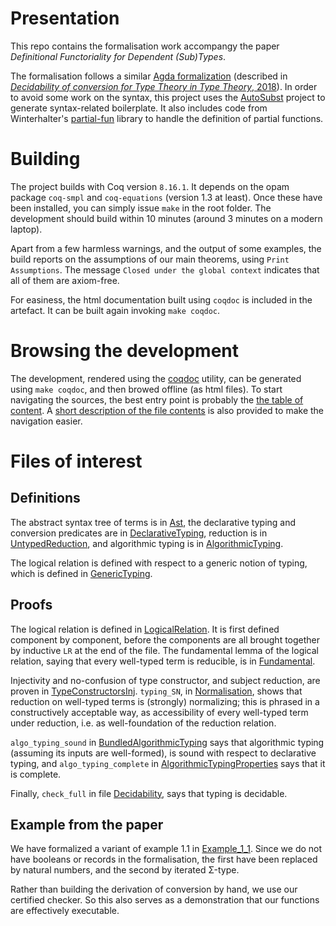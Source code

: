 Presentation
=======

This repo contains the formalisation work accompangy the paper *Definitional Functoriality for Dependent (Sub)Types*.

The formalisation follows a similar [Agda formalization](https://github.com/mr-ohman/logrel-mltt/) (described in [*Decidability of conversion for Type Theory in Type Theory*, 2018](https://dl.acm.org/doi/10.1145/3158111)). In order to avoid some work on the syntax, this project uses the [AutoSubst](https://github.com/uds-psl/autosubst-ocaml) project to generate syntax-related boilerplate. It also includes code from Winterhalter's [partial-fun](https://github.com/TheoWinterhalter/coq-partialfun) library to handle the definition of partial functions.

Building
===========

The project builds with Coq version `8.16.1`. It depends on the opam package `coq-smpl` and `coq-equations` (version 1.3 at least). Once these have been installed, you can simply issue `make` in the root folder. The development should build within 10 minutes (around 3 minutes on a modern laptop).

Apart from a few harmless warnings, and the output of some examples, the build reports on the assumptions of our main theorems, using `Print Assumptions`. The message `Closed under the global context` indicates that all of them are axiom-free.

For easiness, the html documentation built using `coqdoc` is included in the artefact. It can be built again invoking `make coqdoc`.

Browsing the development
==================

The development, rendered using the [coqdoc](https://coq.inria.fr/refman/using/tools/coqdoc.html) utility, can be generated using `make coqdoc`, and then browed offline (as html files). To start navigating the sources, the best entry point is probably the [the table of content](./docs/coqdoc/toc.html). A [short description of the file contents](./docs/index.md) is also provided to make the navigation easier.

Files of interest
=================

Definitions
--------

The abstract syntax tree of terms is in [Ast], the declarative typing and conversion predicates are in [DeclarativeTyping], reduction is in [UntypedReduction], and algorithmic typing is in [AlgorithmicTyping].

The logical relation is defined with respect to a generic notion of typing, which is defined in [GenericTyping].

Proofs
----------

The logical relation is defined in [LogicalRelation]. It is first defined component by component, before the components are all brought together by inductive `LR` at the end of the file. The fundamental lemma of the logical relation, saying that every well-typed term is reducible, is in [Fundamental].

Injectivity and no-confusion of type constructor, and subject reduction, are proven in [TypeConstructorsInj]. `typing_SN`, in [Normalisation], shows that reduction on well-typed terms is (strongly) normalizing; this is phrased in a constructively acceptable way, as accessibility of every well-typed term under reduction, i.e. as well-foundation of the reduction relation.

`algo_typing_sound` in [BundledAlgorithmicTyping] says that algorithmic typing (assuming its inputs are well-formed), is sound with respect to declarative typing, and `algo_typing_complete` in [AlgorithmicTypingProperties] says that it is complete.

Finally, `check_full` in file [Decidability], says that typing is decidable.

Example from the paper
---------------

We have formalized a variant of example 1.1 in [Example_1_1]. Since we do not have booleans or records in the formalisation, the first have been replaced by natural numbers, and the second by iterated Σ-type.

Rather than building the derivation of conversion by hand, we use our certified checker. So this also serves as a demonstration that our functions are effectively executable.

[Ast]: ./theories/AutoSubst/Ast.v
[DeclarativeTyping]: ./theories/DeclarativeTyping.v
[UntypedReduction]: ./theories/UntypedReduction.v
[AlgorithmicTyping]: ./theories/AlgorithmicTyping.v
[GenericTyping]: ./theories/GenericTyping.v
[LogicalRelation]: ./theories/LogicalRelation.v
[Fundamental]: ./theories/Fundamental.v
[TypeConstructorsInj]: ./theories/TypeConstructorsInj.v
[Normalisation]: ./theories/Normalisation.v
[BundledAlgorithmicTyping]: ./theories/BundledAlgorithmicTyping.v
[AlgorithmicTypingProperties]: ./theories/AlgorithmicTypingProperties.v
[Decidability]: ./theories/Decidability.v
[Example_1_1]: ./theories/Example_1_1.v
